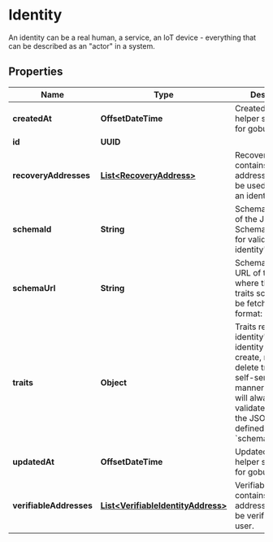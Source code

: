 

# Identity

An identity can be a real human, a service, an IoT device - everything that can be described as an \"actor\" in a system.

## Properties

Name | Type | Description | Notes
------------ | ------------- | ------------- | -------------
**createdAt** | **OffsetDateTime** | CreatedAt is a helper struct field for gobuffalo.pop. |  [optional]
**id** | **UUID** |  | 
**recoveryAddresses** | [**List&lt;RecoveryAddress&gt;**](RecoveryAddress.md) | RecoveryAddresses contains all the addresses that can be used to recover an identity. |  [optional]
**schemaId** | **String** | SchemaID is the ID of the JSON Schema to be used for validating the identity&#39;s traits. | 
**schemaUrl** | **String** | SchemaURL is the URL of the endpoint where the identity&#39;s traits schema can be fetched from.  format: url | 
**traits** | **Object** | Traits represent an identity&#39;s traits. The identity is able to create, modify, and delete traits in a self-service manner. The input will always be validated against the JSON Schema defined in &#x60;schema_url&#x60;. | 
**updatedAt** | **OffsetDateTime** | UpdatedAt is a helper struct field for gobuffalo.pop. |  [optional]
**verifiableAddresses** | [**List&lt;VerifiableIdentityAddress&gt;**](VerifiableIdentityAddress.md) | VerifiableAddresses contains all the addresses that can be verified by the user. |  [optional]



